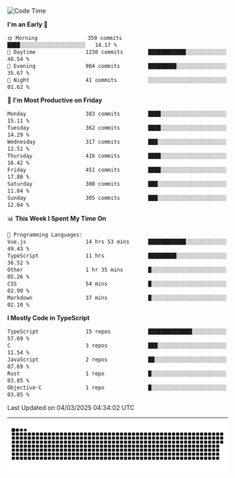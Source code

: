 <!--
<picture>
  <source
    srcset="https://github-readme-stats.vercel.app/api?username=kevinxft&show_icons=true&theme=dark"
    media="(prefers-color-scheme: dark)"
  />
  <source
    srcset="https://github-readme-stats.vercel.app/api?username=kevinxft&show_icons=true"
    media="(prefers-color-scheme: light), (prefers-color-scheme: no-preference)"
  />
  <img src="https://github-readme-stats.vercel.app/api?username=kevinxft&show_icons=true" />
</picture>
-->

<!--START_SECTION:waka-->
![Code Time](http://img.shields.io/badge/Code%20Time-3%2C173%20hrs%204%20mins-blue)

**I'm an Early 🐤** 

```text
🌞 Morning                359 commits         ████░░░░░░░░░░░░░░░░░░░░░   14.17 % 
🌆 Daytime                1230 commits        ████████████░░░░░░░░░░░░░   48.54 % 
🌃 Evening                904 commits         █████████░░░░░░░░░░░░░░░░   35.67 % 
🌙 Night                  41 commits          ░░░░░░░░░░░░░░░░░░░░░░░░░   01.62 % 
```
📅 **I'm Most Productive on Friday** 

```text
Monday                   383 commits         ████░░░░░░░░░░░░░░░░░░░░░   15.11 % 
Tuesday                  362 commits         ████░░░░░░░░░░░░░░░░░░░░░   14.29 % 
Wednesday                317 commits         ███░░░░░░░░░░░░░░░░░░░░░░   12.51 % 
Thursday                 416 commits         ████░░░░░░░░░░░░░░░░░░░░░   16.42 % 
Friday                   451 commits         ████░░░░░░░░░░░░░░░░░░░░░   17.80 % 
Saturday                 300 commits         ███░░░░░░░░░░░░░░░░░░░░░░   11.84 % 
Sunday                   305 commits         ███░░░░░░░░░░░░░░░░░░░░░░   12.04 % 
```


📊 **This Week I Spent My Time On** 

```text
💬 Programming Languages: 
Vue.js                   14 hrs 53 mins      ████████████░░░░░░░░░░░░░   49.43 % 
TypeScript               11 hrs              █████████░░░░░░░░░░░░░░░░   36.52 % 
Other                    1 hr 35 mins        █░░░░░░░░░░░░░░░░░░░░░░░░   05.26 % 
CSS                      54 mins             █░░░░░░░░░░░░░░░░░░░░░░░░   02.99 % 
Markdown                 37 mins             █░░░░░░░░░░░░░░░░░░░░░░░░   02.10 % 
```

**I Mostly Code in TypeScript** 

```text
TypeScript               15 repos            ██████████████░░░░░░░░░░░   57.69 % 
C                        3 repos             ███░░░░░░░░░░░░░░░░░░░░░░   11.54 % 
JavaScript               2 repos             ██░░░░░░░░░░░░░░░░░░░░░░░   07.69 % 
Rust                     1 repo              █░░░░░░░░░░░░░░░░░░░░░░░░   03.85 % 
Objective-C              1 repo              █░░░░░░░░░░░░░░░░░░░░░░░░   03.85 % 
```




 Last Updated on 04/03/2025 04:34:02 UTC
<!--END_SECTION:waka-->

---

<picture>
  <source media="(prefers-color-scheme: dark)" srcset="https://raw.githubusercontent.com/kevinxft/kevinxft/output/github-contribution-grid-snake-dark.svg">
  <source media="(prefers-color-scheme: light)" srcset="https://raw.githubusercontent.com/kevinxft/kevinxft/output/github-contribution-grid-snake.svg">
  <img alt="github contribution grid snake animation" src="https://raw.githubusercontent.com/kevinxft/kevinxft/output/github-contribution-grid-snake.svg">
</picture>